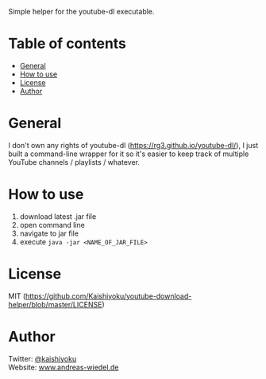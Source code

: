Simple helper for the youtube-dl executable.

Table of contents
=================

  * [General](#general)
  * [How to use](#how-to-use)
  * [License](#license)
  * [Author](#author)

General
=======
I don't own any rights of youtube-dl (https://rg3.github.io/youtube-dl/), I just built a command-line wrapper for it so it's easier to keep track of multiple YouTube channels / playlists / whatever.

How to use
==========
1. download latest .jar file
2. open command line
3. navigate to jar file
4. execute ```java -jar <NAME_OF_JAR_FILE>```

License
=======
MIT (https://github.com/Kaishiyoku/youtube-download-helper/blob/master/LICENSE)


Author
======
Twitter: [@kaishiyoku](https://twitter.com/kaishiyoku)  
Website: www.andreas-wiedel.de
